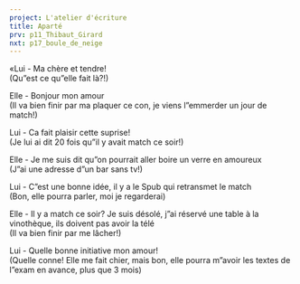 ```yaml
---
project: L'atelier d'écriture
title: Aparté
prv: p11_Thibaut_Girard
nxt: p17_boule_de_neige
---
```


«Lui - Ma chère et tendre!  
(Qu”est ce qu”elle fait là?!)

Elle - Bonjour mon amour  
(Il va bien finir par ma plaquer ce con, je viens l”emmerder un jour de match!)

Lui - Ca fait plaisir cette suprise!  
(Je lui ai dit 20 fois qu”il y avait match ce soir!)

Elle - Je me suis dit qu”on pourrait aller boire un verre en amoureux  
(J”ai une adresse d”un bar sans tv!)

Lui - C”est une bonne idée, il y a le Spub qui retransmet le match  
(Bon, elle pourra parler, moi je regarderai)

Elle - Il y a match ce soir? Je suis désolé, j”ai réservé une table à la vinothèque, ils doivent pas avoir la télé  
(Il va bien finir par me lâcher!)

Lui - Quelle bonne initiative mon amour!  
(Quelle conne! Elle me fait chier, mais bon, elle pourra m”avoir les textes de l”exam en avance, plus que 3 mois)